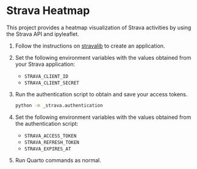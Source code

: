 # Strava Heatmap

This project provides a heatmap visualization of Strava activities by using the
Strava API and ipyleaflet.

1. Follow the instructions on
   [stravalib](https://stravalib.readthedocs.io/en/latest/get-started/authenticate-with-strava.html#step-1-create-an-application-in-your-strava-account)
   to create an application.

2. Set the following environment variables with the values obtained from your
   Strava application:
   - `STRAVA_CLIENT_ID`
   - `STRAVA_CLIENT_SECRET`

3. Run the authentication script to obtain and save your access tokens.

   ```sh
   python -m _strava.authentication
   ```

4. Set the following environment variables with the values obtained from the
   authentication script:
   - `STRAVA_ACCESS_TOKEN`
   - `STRAVA_REFRESH_TOKEN`
   - `STRAVA_EXPIRES_AT`

5. Run Quarto commands as normal.
